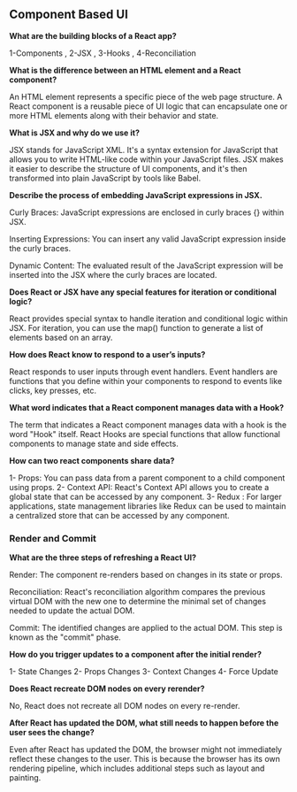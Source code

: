 ## Component Based UI

**What are the building blocks of a React app?**

1-Components , 2-JSX , 3-Hooks , 4-Reconciliation

**What is the difference between an HTML element and a React component?**

An HTML element represents a specific piece of the web page structure.
A React component is a reusable piece of UI logic that can encapsulate one or more HTML elements along with their behavior and state.

**What is JSX and why do we use it?**

JSX stands for JavaScript XML. It's a syntax extension for JavaScript that allows you to write HTML-like code within your JavaScript files. JSX makes it easier to describe the structure of UI components, and it's then transformed into plain JavaScript by tools like Babel.

**Describe the process of embedding JavaScript expressions in JSX.**

Curly Braces: JavaScript expressions are enclosed in curly braces {} within JSX.

Inserting Expressions: You can insert any valid JavaScript expression inside the curly braces.

Dynamic Content: The evaluated result of the JavaScript expression will be inserted into the JSX where the curly braces are located.

**Does React or JSX have any special features for iteration or conditional logic?**

React provides special syntax to handle iteration and conditional logic within JSX. For iteration, you can use the map() function to generate a list of elements based on an array.

**How does React know to respond to a user’s inputs?**

React responds to user inputs through event handlers. Event handlers are functions that you define within your components to respond to events like clicks, key presses, etc.

**What word indicates that a React component manages data with a Hook?**

The term that indicates a React component manages data with a hook is the word "Hook" itself. React Hooks are special functions that allow functional components to manage state and side effects.

**How can two react components share data?**

1- Props: You can pass data from a parent component to a child component using props.
2- Context API: React's Context API allows you to create a global state that can be accessed by any component.
3- Redux : For larger applications, state management libraries like Redux can be used to maintain a centralized store that can be accessed by any component.

### Render and Commit

**What are the three steps of refreshing a React UI?**

Render: The component re-renders based on changes in its state or props.

Reconciliation: React's reconciliation algorithm compares the previous virtual DOM with the new one to determine the minimal set of changes needed to update the actual DOM.

Commit: The identified changes are applied to the actual DOM. This step is known as the "commit" phase.

**How do you trigger updates to a component after the initial render?**

1- State Changes 2- Props Changes 3- Context Changes 4- Force Update

**Does React recreate DOM nodes on every rerender?**

No, React does not recreate all DOM nodes on every re-render.

**After React has updated the DOM, what still needs to happen before the user sees the change?**

Even after React has updated the DOM, the browser might not immediately reflect these changes to the user. This is because the browser has its own rendering pipeline, which includes additional steps such as layout and painting.
